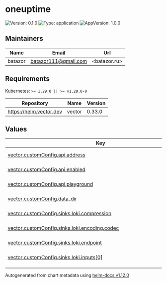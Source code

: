 # oneuptime

![Version: 0.1.0](https://img.shields.io/badge/Version-0.1.0-informational?style=flat-square) ![Type: application](https://img.shields.io/badge/Type-application-informational?style=flat-square) ![AppVersion: 1.0.0](https://img.shields.io/badge/AppVersion-1.0.0-informational?style=flat-square)

## Maintainers

| Name | Email | Url |
| ---- | ------ | --- |
| batazor | <batazor111@gmail.com> | <batazor.ru> |

## Requirements

Kubernetes: `>= 1.29.0 || >= v1.29.0-0`

| Repository | Name | Version |
|------------|------|---------|
| https://helm.vector.dev | vector | 0.33.0 |

## Values

<table height="400px" >
	<thead>
		<th>Key</th>
		<th>Type</th>
		<th>Default</th>
		<th>Description</th>
	</thead>
	<tbody>
		<tr>
			<td id="vector--customConfig--api--address"><a href="./values.yaml#L25">vector.customConfig.api.address</a></td>
			<td>
string
</td>
			<td>
				<div style="max-width: 300px;">
<pre lang="json">
"127.0.0.1:8686"
</pre>
</div>
			</td>
			<td></td>
		</tr>
		<tr>
			<td id="vector--customConfig--api--enabled"><a href="./values.yaml#L24">vector.customConfig.api.enabled</a></td>
			<td>
bool
</td>
			<td>
				<div style="max-width: 300px;">
<pre lang="json">
true
</pre>
</div>
			</td>
			<td></td>
		</tr>
		<tr>
			<td id="vector--customConfig--api--playground"><a href="./values.yaml#L26">vector.customConfig.api.playground</a></td>
			<td>
bool
</td>
			<td>
				<div style="max-width: 300px;">
<pre lang="json">
false
</pre>
</div>
			</td>
			<td></td>
		</tr>
		<tr>
			<td id="vector--customConfig--data_dir"><a href="./values.yaml#L22">vector.customConfig.data_dir</a></td>
			<td>
string
</td>
			<td>
				<div style="max-width: 300px;">
<pre lang="json">
"/vector-data-dir"
</pre>
</div>
			</td>
			<td></td>
		</tr>
		<tr>
			<td id="vector--customConfig--sinks--loki--compression"><a href="./values.yaml#L58">vector.customConfig.sinks.loki.compression</a></td>
			<td>
string
</td>
			<td>
				<div style="max-width: 300px;">
<pre lang="json">
"snappy"
</pre>
</div>
			</td>
			<td></td>
		</tr>
		<tr>
			<td id="vector--customConfig--sinks--loki--encoding--codec"><a href="./values.yaml#L57">vector.customConfig.sinks.loki.encoding.codec</a></td>
			<td>
string
</td>
			<td>
				<div style="max-width: 300px;">
<pre lang="json">
"native_json"
</pre>
</div>
			</td>
			<td></td>
		</tr>
		<tr>
			<td id="vector--customConfig--sinks--loki--endpoint"><a href="./values.yaml#L61">vector.customConfig.sinks.loki.endpoint</a></td>
			<td>
string
</td>
			<td>
				<div style="max-width: 300px;">
<pre lang="json">
"http://grafana-loki.grafana:3100"
</pre>
</div>
			</td>
			<td></td>
		</tr>
		<tr>
			<td id="vector--customConfig--sinks--loki--inputs[0]"><a href="./values.yaml#L55">vector.customConfig.sinks.loki.inputs[0]</a></td>
			<td>
string
</td>
			<td>
				<div style="max-width: 300px;">
<pre lang="json">
"kubernetes_logs"
</pre>
</div>
			</td>
			<td></td>
		</tr>
		<tr>
			<td id="vector--customConfig--sinks--loki--labels--*"><a href="./values.yaml#L65">vector.customConfig.sinks.loki.labels.*</a></td>
			<td>
string
</td>
			<td>
				<div style="max-width: 300px;">
<pre lang="json">
"{{ print \"{{ metadata }}\" }}"
</pre>
</div>
			</td>
			<td></td>
		</tr>
		<tr>
			<td id="vector--customConfig--sinks--loki--labels--pod_labels_*"><a href="./values.yaml#L63">vector.customConfig.sinks.loki.labels.pod_labels_*</a></td>
			<td>
string
</td>
			<td>
				<div style="max-width: 300px;">
<pre lang="json">
"{{ print \"{{ kubernetes.pod_labels }}\" }}"
</pre>
</div>
			</td>
			<td></td>
		</tr>
		<tr>
			<td id="vector--customConfig--sinks--loki--remove_label_fields"><a href="./values.yaml#L59">vector.customConfig.sinks.loki.remove_label_fields</a></td>
			<td>
bool
</td>
			<td>
				<div style="max-width: 300px;">
<pre lang="json">
true
</pre>
</div>
			</td>
			<td></td>
		</tr>
		<tr>
			<td id="vector--customConfig--sinks--loki--remove_timestamp"><a href="./values.yaml#L60">vector.customConfig.sinks.loki.remove_timestamp</a></td>
			<td>
bool
</td>
			<td>
				<div style="max-width: 300px;">
<pre lang="json">
true
</pre>
</div>
			</td>
			<td></td>
		</tr>
		<tr>
			<td id="vector--customConfig--sinks--loki--type"><a href="./values.yaml#L54">vector.customConfig.sinks.loki.type</a></td>
			<td>
string
</td>
			<td>
				<div style="max-width: 300px;">
<pre lang="json">
"loki"
</pre>
</div>
			</td>
			<td></td>
		</tr>
		<tr>
			<td id="vector--customConfig--sinks--prom_exporter--address"><a href="./values.yaml#L52">vector.customConfig.sinks.prom_exporter.address</a></td>
			<td>
string
</td>
			<td>
				<div style="max-width: 300px;">
<pre lang="json">
"0.0.0.0:9090"
</pre>
</div>
			</td>
			<td></td>
		</tr>
		<tr>
			<td id="vector--customConfig--sinks--prom_exporter--inputs[0]"><a href="./values.yaml#L51">vector.customConfig.sinks.prom_exporter.inputs[0]</a></td>
			<td>
string
</td>
			<td>
				<div style="max-width: 300px;">
<pre lang="json">
"host_metrics"
</pre>
</div>
			</td>
			<td></td>
		</tr>
		<tr>
			<td id="vector--customConfig--sinks--prom_exporter--inputs[1]"><a href="./values.yaml#L51">vector.customConfig.sinks.prom_exporter.inputs[1]</a></td>
			<td>
string
</td>
			<td>
				<div style="max-width: 300px;">
<pre lang="json">
"internal_metrics"
</pre>
</div>
			</td>
			<td></td>
		</tr>
		<tr>
			<td id="vector--customConfig--sinks--prom_exporter--type"><a href="./values.yaml#L50">vector.customConfig.sinks.prom_exporter.type</a></td>
			<td>
string
</td>
			<td>
				<div style="max-width: 300px;">
<pre lang="json">
"prometheus_exporter"
</pre>
</div>
			</td>
			<td></td>
		</tr>
		<tr>
			<td id="vector--customConfig--sources--host_metrics--filesystem--devices--excludes[0]"><a href="./values.yaml#L34">vector.customConfig.sources.host_metrics.filesystem.devices.excludes[0]</a></td>
			<td>
string
</td>
			<td>
				<div style="max-width: 300px;">
<pre lang="json">
"binfmt_misc"
</pre>
</div>
			</td>
			<td></td>
		</tr>
		<tr>
			<td id="vector--customConfig--sources--host_metrics--filesystem--filesystems--excludes[0]"><a href="./values.yaml#L36">vector.customConfig.sources.host_metrics.filesystem.filesystems.excludes[0]</a></td>
			<td>
string
</td>
			<td>
				<div style="max-width: 300px;">
<pre lang="json">
"binfmt_misc"
</pre>
</div>
			</td>
			<td></td>
		</tr>
		<tr>
			<td id="vector--customConfig--sources--host_metrics--filesystem--mountpoints--excludes[0]"><a href="./values.yaml#L38">vector.customConfig.sources.host_metrics.filesystem.mountpoints.excludes[0]</a></td>
			<td>
string
</td>
			<td>
				<div style="max-width: 300px;">
<pre lang="json">
"*/proc/sys/fs/binfmt_misc"
</pre>
</div>
			</td>
			<td></td>
		</tr>
		<tr>
			<td id="vector--customConfig--sources--host_metrics--type"><a href="./values.yaml#L39">vector.customConfig.sources.host_metrics.type</a></td>
			<td>
string
</td>
			<td>
				<div style="max-width: 300px;">
<pre lang="json">
"host_metrics"
</pre>
</div>
			</td>
			<td></td>
		</tr>
		<tr>
			<td id="vector--customConfig--sources--internal_metrics--type"><a href="./values.yaml#L41">vector.customConfig.sources.internal_metrics.type</a></td>
			<td>
string
</td>
			<td>
				<div style="max-width: 300px;">
<pre lang="json">
"internal_metrics"
</pre>
</div>
			</td>
			<td></td>
		</tr>
		<tr>
			<td id="vector--customConfig--sources--kubernetes_logs--type"><a href="./values.yaml#L29">vector.customConfig.sources.kubernetes_logs.type</a></td>
			<td>
string
</td>
			<td>
				<div style="max-width: 300px;">
<pre lang="json">
"kubernetes_logs"
</pre>
</div>
			</td>
			<td></td>
		</tr>
		<tr>
			<td id="vector--enabled"><a href="./values.yaml#L6">vector.enabled</a></td>
			<td>
bool
</td>
			<td>
				<div style="max-width: 300px;">
<pre lang="json">
true
</pre>
</div>
			</td>
			<td></td>
		</tr>
		<tr>
			<td id="vector--podMonitor--enabled"><a href="./values.yaml#L19">vector.podMonitor.enabled</a></td>
			<td>
bool
</td>
			<td>
				<div style="max-width: 300px;">
<pre lang="json">
true
</pre>
</div>
			</td>
			<td></td>
		</tr>
		<tr>
			<td id="vector--resources--limits--cpu"><a href="./values.yaml#L15">vector.resources.limits.cpu</a></td>
			<td>
string
</td>
			<td>
				<div style="max-width: 300px;">
<pre lang="json">
"200m"
</pre>
</div>
			</td>
			<td></td>
		</tr>
		<tr>
			<td id="vector--resources--limits--memory"><a href="./values.yaml#L16">vector.resources.limits.memory</a></td>
			<td>
string
</td>
			<td>
				<div style="max-width: 300px;">
<pre lang="json">
"256Mi"
</pre>
</div>
			</td>
			<td></td>
		</tr>
		<tr>
			<td id="vector--resources--requests--cpu"><a href="./values.yaml#L12">vector.resources.requests.cpu</a></td>
			<td>
string
</td>
			<td>
				<div style="max-width: 300px;">
<pre lang="json">
"200m"
</pre>
</div>
			</td>
			<td></td>
		</tr>
		<tr>
			<td id="vector--resources--requests--memory"><a href="./values.yaml#L13">vector.resources.requests.memory</a></td>
			<td>
string
</td>
			<td>
				<div style="max-width: 300px;">
<pre lang="json">
"256Mi"
</pre>
</div>
			</td>
			<td></td>
		</tr>
		<tr>
			<td id="vector--role"><a href="./values.yaml#L8">vector.role</a></td>
			<td>
string
</td>
			<td>
				<div style="max-width: 300px;">
<pre lang="json">
"Agent"
</pre>
</div>
			</td>
			<td></td>
		</tr>
	</tbody>
</table>

----------------------------------------------
Autogenerated from chart metadata using [helm-docs v1.12.0](https://github.com/norwoodj/helm-docs/releases/v1.12.0)
